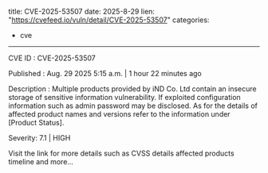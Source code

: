  
title: CVE-2025-53507
date: 2025-8-29
lien: "https://cvefeed.io/vuln/detail/CVE-2025-53507"
categories:
  - cve
---

CVE ID : CVE-2025-53507

Published :  Aug. 29
2025
5:15 a.m. | 1 hour
22 minutes ago

Description : Multiple products provided by iND Co.
Ltd contain an insecure storage of sensitive information vulnerability. If exploited
configuration information
such as admin password
may be disclosed. As for the details of affected product names and versions
refer to the information under [Product Status].

Severity: 7.1 | HIGH

Visit the link for more details
such as CVSS details
affected products
timeline
and more...
